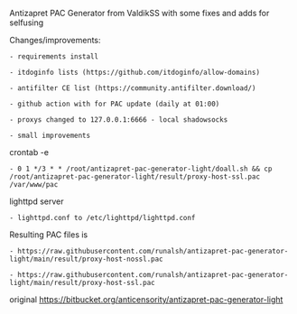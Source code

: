 Antizapret PAC Generator from ValdikSS with some fixes and adds for selfusing

Changes/improvements:

    - requirements install

    - itdoginfo lists (https://github.com/itdoginfo/allow-domains)

    - antifilter CE list (https://community.antifilter.download/)

    - github action with for PAC update (daily at 01:00)

    - proxys changed to 127.0.0.1:6666 - local shadowsocks

    - small improvements

crontab -e

    - 0 1 */3 * * /root/antizapret-pac-generator-light/doall.sh && cp /root/antizapret-pac-generator-light/result/proxy-host-ssl.pac /var/www/pac

lighttpd server

    - lighttpd.conf to /etc/lighttpd/lighttpd.conf

Resulting PAC files is

    - https://raw.githubusercontent.com/runalsh/antizapret-pac-generator-light/main/result/proxy-host-nossl.pac

    - https://raw.githubusercontent.com/runalsh/antizapret-pac-generator-light/main/result/proxy-host-ssl.pac


original https://bitbucket.org/anticensority/antizapret-pac-generator-light